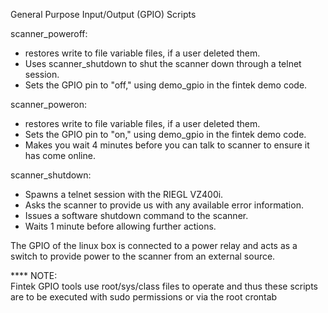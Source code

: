 General Purpose Input/Output (GPIO) Scripts

scanner_poweroff:
 - restores write to file variable files, if a user deleted them.
 - Uses scanner_shutdown to shut the scanner down through a telnet session.
 - Sets the GPIO pin to "off," using demo_gpio in the fintek demo code.

scanner_poweron:
 - restores write to file variable files, if a user deleted them.
 - Sets the GPIO pin to "on," using demo_gpio in the fintek demo code.
 - Makes you wait 4 minutes before you can talk to scanner to ensure it has come online.

scanner_shutdown:
 - Spawns a telnet session with the RIEGL VZ400i.
 - Asks the scanner to provide us with any available error information.
 - Issues a software shutdown command to the scanner.
 - Waits 1 minute before allowing further actions.

The GPIO of the linux box is connected to a power relay and acts as a switch to
provide power to the scanner from an external source.

**** NOTE:  
  Fintek GPIO tools use root/sys/class files to operate and thus these scripts
  are to be executed with sudo permissions or via the root crontab
